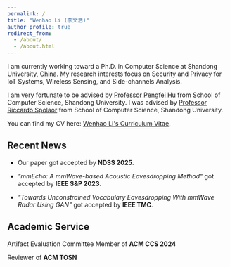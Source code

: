 ```yaml
---
permalink: /
title: "Wenhao Li (李文浩)"
author_profile: true
redirect_from: 
  - /about/
  - /about.html
---
```


I am currently working toward a Ph.D. in Computer Science at Shandong University, China. My research interests focus on Security and Privacy for IoT Systems, Wireless Sensing, and Side-channels Analysis.

I am very fortunate to be advised by [Professor Pengfei Hu](https://perfecthu.github.io/) from School of Computer Science, Shandong University. I was advised by [Professor Riccardo Spolaor](https://riki8686.github.io/) from School of Computer Science, Shandong University.

You can find my CV here: [Wenhao Li's Curriculum Vitae](https://wenh-li.github.io/cv/).

## Recent News
- Our paper got accepted by **NDSS 2025**.
  
- _"mmEcho: A mmWave-based Acoustic Eavesdropping Method"_ got accepted by **IEEE S&P 2023**.
  
- _"Towards Unconstrained Vocabulary Eavesdropping With mmWave Radar Using GAN"_ got accepted by **IEEE TMC**.

## Academic Service
Artifact Evaluation Committee Member of **ACM CCS 2024**

Reviewer of **ACM TOSN**

